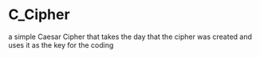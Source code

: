 # C_Cipher
a simple Caesar Cipher that takes the day that the cipher was created and uses it as the key for the coding
